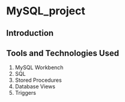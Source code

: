 # MySQL_project

## Introduction 

## Tools and Technologies Used
1) MySQL Workbench
2) SQL
3) Stored Procedures
4) Database Views
5) Triggers
